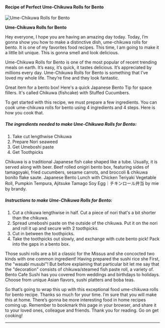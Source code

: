             

#### Recipe of Perfect Ume-Chikuwa Rolls for Bento

![Ume-Chikuwa Rolls for Bento](https://img-global.cpcdn.com/recipes/5933247335759872/751x532cq70/ume-chikuwa-rolls-for-bento-recipe-main-photo.jpg)

**Ume-Chikuwa Rolls for Bento**

Hey everyone, I hope you are having an amazing day today. Today, I’m gonna show you how to make a distinctive dish, ume-chikuwa rolls for bento. It is one of my favorites food recipes. This time, I am going to make it a little bit unique. This is gonna smell and look delicious.

Ume-Chikuwa Rolls for Bento is one of the most popular of recent trending meals on earth. It’s easy, it’s quick, it tastes delicious. It’s appreciated by millions every day. Ume-Chikuwa Rolls for Bento is something that I’ve loved my whole life. They’re fine and they look fantastic.

Great item for a bento box! Here's a quick Japanese Bento Tip for space fillers. It's called Chikuwa (fishcake) with Stuffed Cucumbers.

To get started with this recipe, we must prepare a few ingredients. You can cook ume-chikuwa rolls for bento using 4 ingredients and 4 steps. Here is how you cook that.

##### The ingredients needed to make Ume-Chikuwa Rolls for Bento:

1.  Take cut lengthwise Chikuwa
2.  Prepare Nori seaweed
3.  Get Umeboshi paste
4.  Get Toothpicks

Chikuwa is a traditional Japanese fish cake shaped like a tube. Usually, it is served along with beer. Beef rolled onigiri bento box, featuring sides of tamagoyaki, fried cucumbers, sesame carrots, and broccoli & chikuwa bonito flake saute. Japanese Bento Lunch with Chicken Teriyaki Vegetable Roll, Pumpkin Tempura, Ajitsuke Tamago Soy Egg｜チキンロール弁当 by mie by brandy.

##### Instructions to make Ume-Chikuwa Rolls for Bento:

1.  Cut a chikuwa lengthwise in half. Cut a piece of nori that's a bit shorter than the chikuwa.
2.  Spread umeboshi paste on the outside of the chikuwa. Put it on the nori and roll it up and secure with 2 toothpicks.
3.  Cut in between the toothpicks.
4.  Take the toothpicks out slowly, and exchange with cute bento pick! Pack into the gaps in a bento box.

Those sushi rolls are a bit a classic for the Missus and she concocted two kinds with one common ingredient! Having prepared the sushi rice she First, the "wasabi musubi"! But before explaining that particular bit let me say that the "decoration" consists of chikuwa/steamed fish paste roll, a variety of. Bento Cafe Sushi has you covered from weddings and birthdays to holidays. Choose from unique Asian flavors, sushi platters and boba teas.

So that’s going to wrap this up with this exceptional food ume-chikuwa rolls for bento recipe. Thanks so much for your time. I’m sure that you will make this at home. There’s gonna be more interesting food in home recipes coming up. Remember to bookmark this page in your browser, and share it to your loved ones, colleague and friends. Thank you for reading. Go on get cooking!

* * *